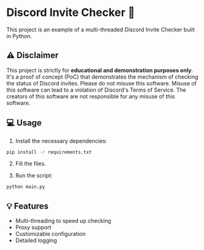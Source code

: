 # Discord Invite Checker 🚀

This project is an example of a multi-threaded Discord Invite Checker built in Python.

## ⚠️ Disclaimer

This project is strictly for **educational and demonstration purposes only**. It's a proof of concept (PoC) that demonstrates the mechanism of checking the status of Discord invites. Please do not misuse this software. Misuse of this software can lead to a violation of Discord's Terms of Service. The creators of this software are not responsible for any misuse of this software.

## 💻 Usage

1. Install the necessary dependencies:

```bash
pip install -r requirements.txt
```

2. Fill the files.

3. Run the script:

```bash
python main.py
```

## 💡 Features

- Multi-threading to speed up checking
- Proxy support
- Customizable configuration
- Detailed logging
